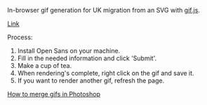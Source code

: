 In-browser gif generation for UK migration from an SVG with [gif.js](https://github.com/jnordberg/gif.js/).

[Link](https://onsvisual.github.io/migration/)

Process:

1. Install Open Sans on your machine.
2. Fill in the needed information and click 'Submit'.
3. Make a cup of tea.
4. When rendering's complete, right click on the gif and save it.
5. If you want to render another gif, refresh the page.

[How to merge gifs in Photoshop](https://github.com/ONSvisual/migration/wiki)
